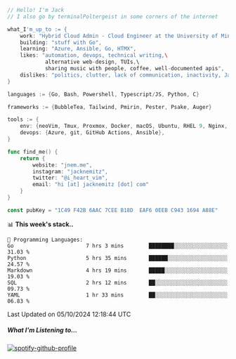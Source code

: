 ```go
// Hello! I'm Jack
// I also go by terminalPoltergeist in some corners of the internet

what_I'm_up_to := {
    work: "Hybrid Cloud Admin - Cloud Engineer at the University of Minnesota",
    building: "stuff with Go",
    learning: "Azure, Ansible, Go, HTMX",
    likes: "automation, devops, technical writing,\
            alternative web-design, TUIs,\
            sharing music with people, coffee, well-documented apis",
    dislikes: "politics, clutter, lack of communication, inactivity, Java",
}

languages := {Go, Bash, Powershell, Typescript/JS, Python, C}

frameworks := {BubbleTea, Tailwind, Pmirin, Pester, Psake, Auger}

tools := {
    env: {neoVim, Tmux, Proxmox, Docker, macOS, Ubuntu, RHEL 9, Nginx, DigitalOcean, Cloudflare},
    devops: {Azure, git, GitHub Actions, Ansible},
}

func find_me() {
    return {
        website: "jnem.me",
        instagram: "jacknemitz",
        twitter: "@i_heart_vim",
        email: "hi [at] jacknemitz [dot] com"
    }
}

const pubKey = "1C49 F42B 6AAC 7CEE B18D  EAF6 0EEB C943 1694 A88E"
```

<!--START_SECTION:waka-->
📊 **This week's stack..** 

```text
💬 Programming Languages: 
Go                       7 hrs 3 mins        ████████░░░░░░░░░░░░░░░░░   31.03 % 
Python                   5 hrs 35 mins       ██████░░░░░░░░░░░░░░░░░░░   24.57 % 
Markdown                 4 hrs 19 mins       █████░░░░░░░░░░░░░░░░░░░░   19.03 % 
SQL                      2 hrs 12 mins       ██░░░░░░░░░░░░░░░░░░░░░░░   09.73 % 
YAML                     1 hr 33 mins        ██░░░░░░░░░░░░░░░░░░░░░░░   06.83 % 
```


 Last Updated on 05/10/2024 12:18:44 UTC
<!--END_SECTION:waka-->

##### What I'm Listening to...

[![spotify-github-profile](https://jnem.me/listening-item?maxAge=2592000)](https://jnem.me/listening)
